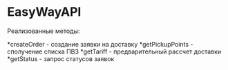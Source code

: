 # EasyWayAPI

Реализованные методы:

*createOrder - создание заявки на доставку
*getPickupPoints - сполучение списка ПВЗ
*getTariff - предварительный рассчет доставки
*getStatus - запрос статусов заявок
